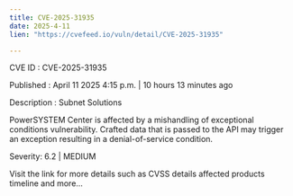 ```yaml
---
title: CVE-2025-31935
date: 2025-4-11
lien: "https://cvefeed.io/vuln/detail/CVE-2025-31935"

---
```


CVE ID : CVE-2025-31935

Published :  April 11
2025
4:15 p.m. | 10 hours
13 minutes ago

Description : Subnet Solutions 

PowerSYSTEM Center is affected by a mishandling of exceptional conditions vulnerability. Crafted data that is passed to the API may trigger an exception
resulting in a denial-of-service condition.

Severity: 6.2 | MEDIUM

Visit the link for more details
such as CVSS details
affected products
timeline
and more...
